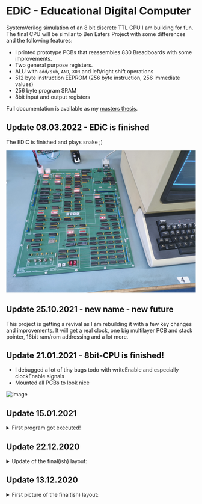 # EDiC - Educational Digital Computer
SystemVerilog simulation of an 8 bit discrete TTL CPU I am building for fun. The final CPU will be similar to Ben Eaters Project with some differences and the following features:
- I printed prototype PCBs that reassembles 830 Breadboards with some improvements.
- Two general purpose registers.
- ALU with `add/sub`, `AND`, `XOR` and left/right shift operations
- 512 byte instruction EEPROM (256 byte instruction, 256 immediate values)
- 256 byte program SRAM
- 8bit input and output registers

Full documentation is available as my [masters thesis](thesis/thesis.pdf).

## Update 08.03.2022 - EDiC is finished
The EDiC is finished and plays snake ;)

![image](https://github.com/Nik-Sch/EDiC/raw/main/thesis/figures/IMG20220308163628.jpg)

## Update 25.10.2021 - new name - new future
This project is getting a revival as I am rebuilding it with a few key changes and improvements.
It will get a real clock, one big multilayer PCB and stack pointer, 16bit ram/rom addressing and a lot more.

## Update 21.01.2021 - 8bit-CPU is finished!
  
- I debugged a lot of tiny bugs todo with writeEnable and especially clockEnable signals
- Mounted all PCBs to look nice

![image](https://github.com/Nik-Sch/EDiC/raw/main/doc/update20210121.jpg)

## Update 15.01.2021
<details><summary>First program got executed!</summary>
  
  - I finished building everything and after about a week of endless debugging bugfixing the first program ran correctly.
  - The gif below shows how the CPU executes 6² and outputs the result which is shown in hexadecimal (6²=36=0x24).
  
  ![image](https://github.com/Nik-Sch/EDiC/raw/main/doc/update20210115.gif)
</details>

## Update 22.12.2020
<details><summary>Update of the final(ish) layout:</summary>
  
  - I finished and interconnected all of the data path + bus, except for the PC at the bottom.
  - The ALU + regset + SRAM is fully functional with some debugging effort like pulling up all connections to the 5V CMOS SRAM which has an higher voltage requirement for high level inputs.
  - Half of the control logic has wires and I decided to swap the two control boards for better interconnection.
  
  ![image](https://github.com/Nik-Sch/EDiC/raw/main/doc/update20201222.jpg)
</details>

## Update 13.12.2020
<details><summary>First picture of the final(ish) layout:</summary>
  
  - On top of all boards is the clock module which is basically the clock module by Ben Eater with 555 timers which features an automatic clock which speed is settable by a potentiometer an a manual, debounced clock pulse with a push button. I also added an SR latch for a halt signal which is resettable by a push button to be used as input to the CPU.
  - Red shows the ALU with two 4 bit adders on the left side (with one aluOp MUX. The top right board is a variable width shifter build with three 8 bit MUXs.
  For enabling left/right shift the last ALU board includes two MUXs to reverse the input and the final two aluOp MUXs.
  - Purple shows the register set on the left with a MUX for the A input of the ALU and one MUX + Tristate Transceiver to the bus.
  The bottom board will include LEDs for the registers and the right board includes aluOut register + Tristate, LEDs and register clock enable logic.
  - The blue encircled board contains the RAM module with an memory address register, the sockeled instruction EEPROM + SRAM.
  - Green will be the control logic with two instruction decode EEPROMs (for 16 control bits) + instruction register on the left.
  The right board includes a 4bit step register for the multicycle control + incrementor (4bit half adder) + logic for external control signals like the halt signal.
  - The orange boards finally include the program counter + incrementor + Tristate Transceiver and load from bus MUX.
  
  ![image](https://github.com/Nik-Sch/EDiC/raw/main/doc/update20201213.jpg)
</details>

